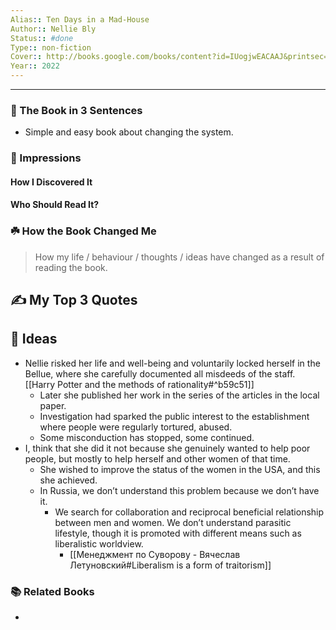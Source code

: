 ```yaml
---
Alias:: Ten Days in a Mad-House
Author:: Nellie Bly
Status:: #done  
Type:: non-fiction
Cover:: http://books.google.com/books/content?id=IUogjwEACAAJ&printsec=frontcover&img=1&zoom=1&source=gbs_api
Year:: 2022
---
```


---

### 🚀 The Book in 3 Sentences
- Simple and easy book about changing the system. 
### 🎨 Impressions

#### How I Discovered It

#### Who Should Read It?

### ☘️ How the Book Changed Me

> How my life / behaviour / thoughts / ideas have changed as a result of reading the book.

## ✍️ My Top 3 Quotes

## 📒 Ideas
- Nellie risked her life and well-being and voluntarily locked herself in the Bellue, where she carefully documented all misdeeds of the staff. [[Harry Potter and the methods of rationality#^b59c51]]
	- Later she published her work in the series of the articles in the local paper.
	- Investigation had sparked the public interest to the establishment where people were regularly tortured, abused.
	- Some misconduction has stopped, some continued.
- I, think that she did it not because she genuinely wanted to help poor people, but mostly to help herself and other women of that time.
	- She wished to improve the status of the women in the USA, and this she achieved.
	- In Russia, we don’t understand this problem because we don’t have it. 
		- We search for collaboration and reciprocal beneficial relationship between men and women. We don’t understand parasitic lifestyle, though it is promoted with different means such as liberalistic worldview.
			- [[Менеджмент по Суворову - Вячеслав Летуновский#Liberalism is a form of traitorism]]

### 📚 Related Books
-